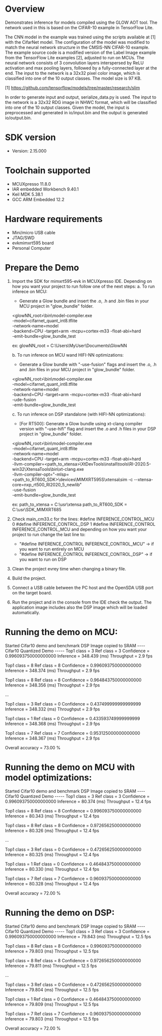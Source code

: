 Overview
========

Demonstrates inference for models compiled using the GLOW AOT tool.
The network used in this is based on the CIFAR-10 example in TensorFlow Lite.

The CNN model in the example was trained using the scripts available at [1]
with the CifarNet model. 
The configuration of the model was modified to match the neural 
network structure in the CMSIS-NN CIFAR-10 example.
The example source code is a modified version of the Label Image
example from the TensorFlow Lite examples [2], adjusted to run on MCUs.
The neural network consists of 3 convolution layers interspersed by
ReLU activation and max pooling layers, followed by a fully-connected layer
at the end. The input to the network is a 32x32 pixel color image, which is 
classified into one of the 10 output classes. The model size is 97 KB.

[1] https://github.com/tensorflow/models/tree/master/research/slim

In order to generate input and output, serialize_data.py is used. 
The input to the network is a 32x32 RDG image in NHWC format, which will 
be classified into one of the 10 output classes. Given the model,
the input is preprocessed and generated in io/input.bin and the 
output is generated io/output.bin.



SDK version
===========
- Version: 2.15.000

Toolchain supported
===================
- MCUXpresso  11.8.0
- IAR embedded Workbench  9.40.1
- Keil MDK  5.38.1
- GCC ARM Embedded  12.2

Hardware requirements
=====================
- Mini/micro USB cable
- JTAG/SWD
- evkmimxrt595 board
- Personal Computer

Prepare the Demo
================
1. Import the SDK for mimxrt595-evk in MCUXpresso IDE. 
Depending on how you want your project to run follow one of the next steps:
   a. To run inferece on MCU:
      - Generate a Glow bundle and insert the .o, .h and .bin
       files in your MCU project in "glow_bundle" folder.
   
   <glowNN_root>\bin\model-compiler.exe \
		-model=cifarnet_quant_int8.tflite \
		-network-name=model \
		-backend=CPU -target=arm -mcpu=cortex-m33 -float-abi=hard \
		-emit-bundle=glow_bundle_test 

      ex: glowNN_root = C:\Users\MyUser\Documents\GlowNN

   b. To run inferece on MCU wand HIFI-NN optimizations:
      - Generate a Glow bundle with "-use-fusion" flags and insert the .o, .h and .bin
       files in your MCU project in "glow_bundle" folder.
      

   <glowNN_root>\bin\model-compiler.exe \
		-model=cifarnet_quant_int8.tflite \
		-network-name=model \
		-backend=CPU -target=arm -mcpu=cortex-m33 -float-abi=hard \
		-ude-fusion \
		-emit-bundle=glow_bundle_test 


   c. To run inferece on DSP standalone (with HIFI-NN optimizations): 
      - [For RT500]: Generate a Glow bundle using xt-clang compiler version with "-use-hifi" flag and insert the 
       .o and .h files in your DSP project in "glow_bundle" folder. 

   <glowNN_root>\bin\model-compiler.exe \
		-model=cifarnet_quant_int8.tflite \
		-network-name=model \
		-backend=CPU -target=arm -mcpu=cortex-m33 -float-abi=hard \
		-llvm-compiler=<path_to_xtensa>\XtDevTools\install\tools\RI-2020.5-win32\XtensaTools\bin\xt-clang.exe \
		-llvm-compiler-opt="-mlsp=<path_to_RT600_SDK>\devices\MIMXRT595S\xtensa\sim -c --xtensa-core=nxp_rt500_RI2020_5_newlib"\
		-use-fusion \
		-emit-bundle=glow_bundle_test 

      ex:   path_to_xtensa = C:\usr\xtensa
            path_to_RT600_SDK = C:\usr\SDK_MIMXRT685    

2. Check main_cm33.c for the lines:
   #define INFERENCE_CONTROL_MCU 0
   #define INFERENCE_CONTROL_DSP 1
   #define INFERENCE_CONTROL INFERENCE_CONTROL_MCU
and depending on how you want your project to run change the last line to:
   - "#define INFERENCE_CONTROL INFERENCE_CONTROL_MCU" -> if you want to run entirely on MCU
   - "#define INFERENCE_CONTROL INFERENCE_CONTROL_DSP" -> if you want to run on DSP

3. Clean the project evrey time when changing a binary file.

4. Build the project.

5. Connect a USB cable between the PC host and the OpenSDA USB port on the target board.

6. Run the project and in the console from the IDE check the output.  The application
image includes also the DSP image which will be loaded automatically.

Running the demo on MCU:
========================

Started Cifar10 demo and benchmark
DSP Image copied to SRAM
---- Cifar10 Quantized Demo ----- 
Top1 class = 3
Ref class = 3
Confidence = 0.996093750000000000
Inference = 348.439 (ms)
Throughput = 2.9 fps

Top1 class = 8
Ref class = 8
Confidence = 0.996093750000000000
Inference = 348.374 (ms)
Throughput = 2.9 fps

Top1 class = 8
Ref class = 8
Confidence = 0.964843750000000000
Inference = 348.356 (ms)
Throughput = 2.9 fps

...

Top1 class = 3
Ref class = 0
Confidence = 0.437499999999999999
Inference = 348.332 (ms)
Throughput = 2.9 fps

Top1 class = 1
Ref class = 0
Confidence = 0.433593749999999999
Inference = 348.368 (ms)
Throughput = 2.9 fps

Top1 class = 7
Ref class = 7
Confidence = 0.953125000000000000
Inference = 348.367 (ms)
Throughput = 2.9 fps


Overall accuracy = 73.00 %


Running the demo on MCU with model optimizations:
=================================================

Started Cifar10 demo and benchmark
DSP Image copied to SRAM
---- Cifar10 Quantized Demo ----- 
Top1 class = 3
Ref class = 3
Confidence = 0.996093750000000000
Inference = 80.374 (ms)
Throughput = 12.4 fps

Top1 class = 8
Ref class = 8
Confidence = 0.996093750000000000
Inference = 80.343 (ms)
Throughput = 12.4 fps

Top1 class = 8
Ref class = 8
Confidence = 0.972656250000000000
Inference = 80.326 (ms)
Throughput = 12.4 fps

...

Top1 class = 3
Ref class = 0
Confidence = 0.472656250000000000
Inference = 80.325 (ms)
Throughput = 12.4 fps

Top1 class = 1
Ref class = 0
Confidence = 0.464843750000000000
Inference = 80.330 (ms)
Throughput = 12.4 fps

Top1 class = 7
Ref class = 7
Confidence = 0.960937500000000000
Inference = 80.328 (ms)
Throughput = 12.4 fps


Overall accuracy = 72.00 %


Running the demo on DSP:
========================

Started Cifar10 demo and benchmark
DSP Image copied to SRAM
---- Cifar10 Quantized Demo ----- 
Top1 class = 3
Ref class = 3
Confidence = 0.996093750000000000
Inference = 79.843 (ms)
Throughput = 12.5 fps

Top1 class = 8
Ref class = 8
Confidence = 0.996093750000000000
Inference = 79.803 (ms)
Throughput = 12.5 fps

Top1 class = 8
Ref class = 8
Confidence = 0.972656250000000000
Inference = 79.811 (ms)
Throughput = 12.5 fps

...

Top1 class = 3
Ref class = 0
Confidence = 0.472656250000000000
Inference = 79.804 (ms)
Throughput = 12.5 fps

Top1 class = 1
Ref class = 0
Confidence = 0.464843750000000000
Inference = 79.809 (ms)
Throughput = 12.5 fps

Top1 class = 7
Ref class = 7
Confidence = 0.960937500000000000
Inference = 79.803 (ms)
Throughput = 12.5 fps


Overall accuracy = 72.00 %
